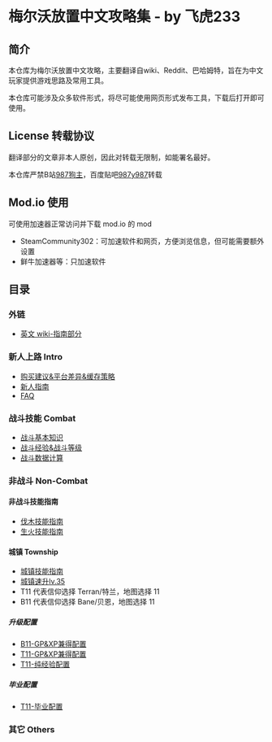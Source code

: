 # 梅尔沃放置中文攻略集 - by 飞虎233
## 简介
本仓库为梅尔沃放置中文攻略，主要翻译自wiki、Reddit、巴哈姆特，旨在为中文玩家提供游戏思路及常用工具。

本仓库可能涉及众多软件形式，将尽可能使用网页形式发布工具，下载后打开即可使用。

## License 转载协议
翻译部分的文章非本人原创，因此对转载无限制，如能署名最好。

本仓库严禁B站[987狗主](https://b23.tv/0NCcyx3)，百度贴吧[987y987](https://tieba.baidu.com/home/main/?id=tb.1.29ccc6fa.t7mkFBqzZG6BNt4YlrL1nQ)转载

## Mod.io 使用
可使用加速器正常访问并下载 mod.io 的 mod
* SteamCommunity302：可加速软件和网页，方便浏览信息，但可能需要额外设置
* 鲜牛加速器等：只加速软件

## 目录
### 外链
* [英文 wiki-指南部分](https://wiki.melvoridle.com/w/Guides)

### 新人上路 Intro
* [购买建议&平台差异&缓存策略](/Articles/Intro/购买建议&平台差异&缓存策略.md)
* [新人指南](/Articles/Intro/新人指南.md)
* [FAQ](/Articles/Intro/FAQ.md)

### 战斗技能 Combat
* [战斗基本知识](/Articles/Combat/战斗基本知识.md)
* [战斗经验&战斗等级](/Articles/Combat/战斗经验&战斗等级.md)
* [战斗数据计算](/Articles/Combat/战斗数据计算.md)

### 非战斗 Non-Combat

#### 非战斗技能指南
* [伐木技能指南](/Articles/Non-Combat/伐木技能指南.md)
* [生火技能指南](/Articles/Non-Combat/生火技能指南.md)
#### 城镇 Township
* [城镇技能指南](/Articles/TownshipSheets/城镇技能指南.md)
* [城镇速升lv.35](/Articles/TownshipSheets/城镇速升lv.35.md)
* T11 代表信仰选择 Terran/特兰，地图选择 11
* B11 代表信仰选择 Bane/贝恩，地图选择 11
##### 升级配置
* [B11-GP&XP兼得配置](/Articles/TownshipSheets/B11-GP%26XP.md)
* [T11-GP&XP兼得配置](/Articles/TownshipSheets/T11-GP%26XP.md)
* [T11-纯经验配置](/Articles/TownshipSheets/T11-XP.md)
##### 毕业配置
* [T11-毕业配置](/Articles/TownshipSheets/T11-EndGame.md)

### 其它 Others